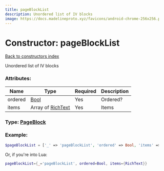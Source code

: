 ```yaml
---
title: pageBlockList
description: Unordered list of IV blocks
image: https://docs.madelineproto.xyz/favicons/android-chrome-256x256.png
---
```

# Constructor: pageBlockList  
[Back to constructors index](index.md)



Unordered list of IV blocks

### Attributes:

| Name     |    Type       | Required | Description |
|----------|---------------|----------|-------------|
|ordered|[Bool](../types/Bool.md) | Yes|Ordered?|
|items|Array of [RichText](../types/RichText.md) | Yes|Items|



### Type: [PageBlock](../types/PageBlock.md)


### Example:

```php
$pageBlockList = ['_' => 'pageBlockList', 'ordered' => Bool, 'items' => [RichText, RichText]];
```  


Or, if you're into Lua:

```lua
pageBlockList={_='pageBlockList', ordered=Bool, items={RichText}}

```


